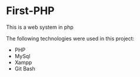 # First-PHP
This is a web system in php


The following technologies were used in this project:

- PHP
- MySql
- Xampp
- Git Bash
